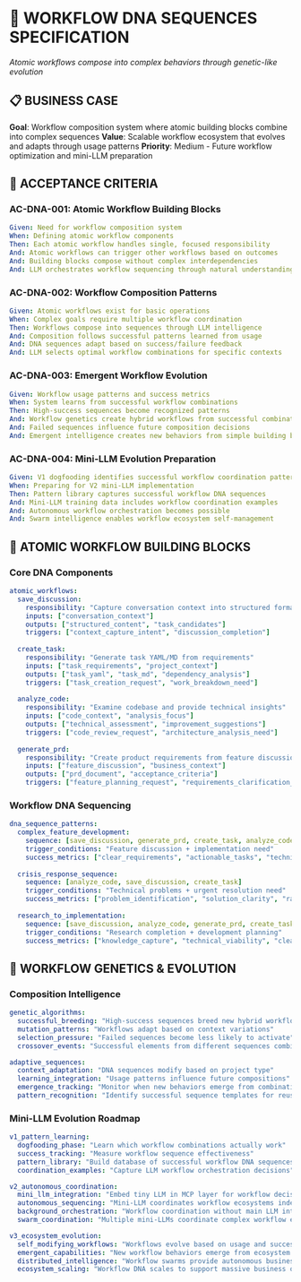 # 🧬 WORKFLOW DNA SEQUENCES SPECIFICATION

*Atomic workflows compose into complex behaviors through genetic-like evolution*

## 📋 **BUSINESS CASE**

**Goal**: Workflow composition system where atomic building blocks combine into complex sequences
**Value**: Scalable workflow ecosystem that evolves and adapts through usage patterns
**Priority**: Medium - Future workflow optimization and mini-LLM preparation

## 🎯 **ACCEPTANCE CRITERIA**

### **AC-DNA-001: Atomic Workflow Building Blocks**
```yaml
Given: Need for workflow composition system
When: Defining atomic workflow components
Then: Each atomic workflow handles single, focused responsibility
And: Atomic workflows can trigger other workflows based on outcomes
And: Building blocks compose without complex interdependencies
And: LLM orchestrates workflow sequencing through natural understanding
```

### **AC-DNA-002: Workflow Composition Patterns**
```yaml
Given: Atomic workflows exist for basic operations
When: Complex goals require multiple workflow coordination
Then: Workflows compose into sequences through LLM intelligence
And: Composition follows successful patterns learned from usage
And: DNA sequences adapt based on success/failure feedback
And: LLM selects optimal workflow combinations for specific contexts
```

### **AC-DNA-003: Emergent Workflow Evolution**
```yaml
Given: Workflow usage patterns and success metrics
When: System learns from successful workflow combinations
Then: High-success sequences become recognized patterns
And: Workflow genetics create hybrid workflows from successful combinations
And: Failed sequences influence future composition decisions
And: Emergent intelligence creates new behaviors from simple building blocks
```

### **AC-DNA-004: Mini-LLM Evolution Preparation**
```yaml
Given: V1 dogfooding identifies successful workflow coordination patterns
When: Preparing for V2 mini-LLM implementation
Then: Pattern library captures successful workflow DNA sequences
And: Mini-LLM training data includes workflow coordination examples
And: Autonomous workflow orchestration becomes possible
And: Swarm intelligence enables workflow ecosystem self-management
```

## 🧬 **ATOMIC WORKFLOW BUILDING BLOCKS**

### **Core DNA Components**
```yaml
atomic_workflows:
  save_discussion:
    responsibility: "Capture conversation context into structured format"
    inputs: ["conversation_context"]
    outputs: ["structured_content", "task_candidates"]
    triggers: ["context_capture_intent", "discussion_completion"]
    
  create_task:
    responsibility: "Generate task YAML/MD from requirements"
    inputs: ["task_requirements", "project_context"]
    outputs: ["task_yaml", "task_md", "dependency_analysis"]
    triggers: ["task_creation_request", "work_breakdown_need"]
    
  analyze_code:
    responsibility: "Examine codebase and provide technical insights"
    inputs: ["code_context", "analysis_focus"]
    outputs: ["technical_assessment", "improvement_suggestions"]
    triggers: ["code_review_request", "architecture_analysis_need"]
    
  generate_prd:
    responsibility: "Create product requirements from feature discussion"
    inputs: ["feature_discussion", "business_context"]
    outputs: ["prd_document", "acceptance_criteria"]
    triggers: ["feature_planning_request", "requirements_clarification_need"]
```

### **Workflow DNA Sequencing**
```yaml
dna_sequence_patterns:
  complex_feature_development:
    sequence: [save_discussion, generate_prd, create_task, analyze_code]
    trigger_conditions: "Feature discussion + implementation need"
    success_metrics: ["clear_requirements", "actionable_tasks", "technical_feasibility"]
    
  crisis_response_sequence:
    sequence: [analyze_code, save_discussion, create_task]
    trigger_conditions: "Technical problems + urgent resolution need"
    success_metrics: ["problem_identification", "solution_clarity", "rapid_resolution"]
    
  research_to_implementation:
    sequence: [save_discussion, analyze_code, generate_prd, create_task]
    trigger_conditions: "Research completion + development planning"
    success_metrics: ["knowledge_capture", "technical_viability", "clear_roadmap"]
```

## 🔬 **WORKFLOW GENETICS & EVOLUTION**

### **Composition Intelligence**
```yaml
genetic_algorithms:
  successful_breeding: "High-success sequences breed new hybrid workflows"
  mutation_patterns: "Workflows adapt based on context variations"
  selection_pressure: "Failed sequences become less likely to activate"
  crossover_events: "Successful elements from different sequences combine"

adaptive_sequences:
  context_adaptation: "DNA sequences modify based on project type"
  learning_integration: "Usage patterns influence future compositions"
  emergence_tracking: "Monitor when new behaviors emerge from combinations"
  pattern_recognition: "Identify successful sequence templates for reuse"
```

### **Mini-LLM Evolution Roadmap**
```yaml
v1_pattern_learning:
  dogfooding_phase: "Learn which workflow combinations actually work"
  success_tracking: "Measure workflow sequence effectiveness"
  pattern_library: "Build database of successful workflow DNA sequences"
  coordination_examples: "Capture LLM workflow orchestration decisions"

v2_autonomous_coordination:
  mini_llm_integration: "Embed tiny LLM in MCP layer for workflow decisions"
  autonomous_sequencing: "Mini-LLM coordinates workflow ecosystems independently"
  background_orchestration: "Workflow coordination without main LLM intervention"
  swarm_coordination: "Multiple mini-LLMs coordinate complex workflow ecosystems"

v3_ecosystem_evolution:
  self_modifying_workflows: "Workflows evolve based on usage and success patterns"
  emergent_capabilities: "New workflow behaviors emerge from ecosystem interactions"
  distributed_intelligence: "Workflow swarms provide autonomous business capability"
  ecosystem_scaling: "Workflow DNA scales to support massive business operations"
```